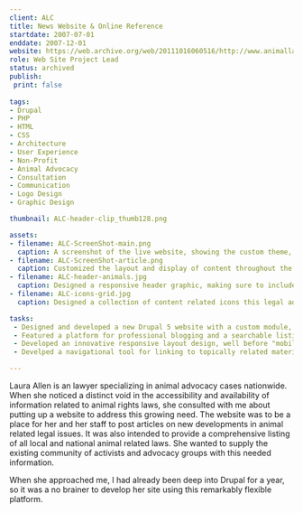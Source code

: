 ```yaml
---
client: ALC
title: News Website & Online Reference
startdate: 2007-07-01
enddate: 2007-12-01
website: https://web.archive.org/web/20111016060516/http://www.animallawcoalition.com/
role: Web Site Project Lead
status: archived
publish: 
 print: false
 
tags:
- Drupal
- PHP
- HTML
- CSS
- Architecture
- User Experience
- Non-Profit
- Animal Advocacy
- Consultation
- Communication
- Logo Design
- Graphic Design

thumbnail: ALC-header-clip_thumb128.png

assets:
- filename: ALC-ScreenShot-main.png
  caption: A screenshot of the live website, showing the custom theme, icons, and header.
- filename: ALC-ScreenShot-article.png
  caption: Customized the layout and display of content throughout the website.
- filename: ALC-header-animals.jpg
  caption: Designed a responsive header graphic, making sure to include a portrait of the clients own dog.
- filename: ALC-icons-grid.jpg
  caption: Designed a collection of content related icons this legal advocacy website

tasks: 
 - Designed and developed a new Drupal 5 website with a custom module, theme, and graphics to meets the client requirements for a legal advocacy and information website.
 - Featured a platform for professional blogging and a searchable listing of national and local animal related laws. 
 - Developed an innovative responsive layout design, well before "mobile first" was even a concept.
 - Develped a navigational tool for linking to topically related material.

---
```

Laura Allen is an lawyer specializing in animal advocacy cases nationwide. When she noticed a distinct void in the accessibility and availability of information related to animal rights laws, she consulted with me about putting up a website to address this growing need. The website was to be a place for her and her staff to post articles on new developments in animal related legal issues. It was also intended to provide a comprehensive listing of all local and national animal related laws. She wanted to supply the existing community of activists and advocacy groups with this needed information. 

When she approached me, I had already been deep into Drupal for a year, so it was a no brainer to develop her site using this remarkably flexible platform. 


